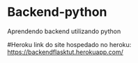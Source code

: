 # Backend-python
Aprendendo backend utilizando python


#Heroku
link do site hospedado no heroku:
https://backendflasktut.herokuapp.com/

